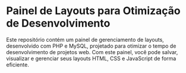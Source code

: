 # Painel de Layouts para Otimização de Desenvolvimento
Este repositório contém um painel de gerenciamento de layouts, desenvolvido com PHP e MySQL, projetado para otimizar o tempo de desenvolvimento de projetos web. Com este painel, você pode salvar, visualizar e gerenciar seus layouts HTML, CSS e JavaScript de forma eficiente.
